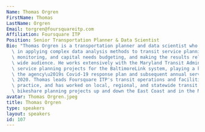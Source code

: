 ```yaml
---
Name: Thomas Orgren
FirstName: Thomas
LastName: Orgren
Email: torgren@foursquareitp.com
Affiliation: Foursquare ITP
Position: Senior Transportation Planner & Data Scientist
Bio: "Thomas Orgren is a transportation planner and data scientist who specializes\
  \ in applying complex data analysis methods to transit service planning, performance\
  \ monitoring, and capital needs budgeting, and making the results relatable to a\
  \ wide audience. He works extensively with the Maryland Transit Administration on\
  \ service planning projects for the BaltimoreLink system, playing a key role is\
  \ the agency\u2019s Covid-19 response plan and subsequent annual service plans since\
  \ 2020. Thomas leads Foursquare ITP's transit operations and facilities planning\
  \ practice, and has worked on local, regional, and statewide transit service and\
  \ bikeshare planning projects up and down the East Coast and in the Midwest."
avatar: Thomas Orgren.jpeg
title: Thomas Orgren
type: speakers
layout: speakers
id: 107
---
```

